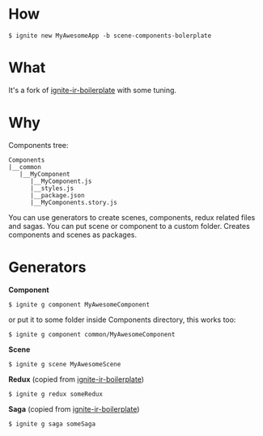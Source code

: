 # How

```
$ ignite new MyAwesomeApp -b scene-components-bolerplate
```

# What

It's a fork of [ignite-ir-boilerplate](https://github.com/infinitered/ignite-ir-boilerplate) with some tuning.

# Why

Components tree:

```
Components
|__common
   |__MyComponent
      |__MyComponent.js
      |__styles.js
      |__package.json
      |__MyComponents.story.js
```
You can use generators to create scenes, components, redux related files and sagas.
You can put scene or component to a custom folder.
Creates components and scenes as packages.


# Generators
**Component**
```
$ ignite g component MyAwesomeComponent
```
or put it to some folder inside Components directory, this works too:
```
$ ignite g component common/MyAwesomeComponent
```

**Scene**
```
$ ignite g scene MyAwesomeScene
```

**Redux**
(copied from [ignite-ir-boilerplate](https://github.com/infinitered/ignite-ir-boilerplate))
```
$ ignite g redux someRedux
```

**Saga**
(copied from [ignite-ir-boilerplate](https://github.com/infinitered/ignite-ir-boilerplate))
```
$ ignite g saga someSaga
```
